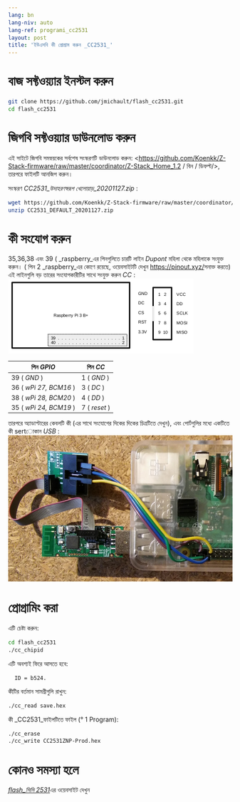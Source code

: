 ```yaml
---
lang: bn
lang-niv: auto
lang-ref: programi_cc2531
layout: post
title: 'ইউএসবি কী প্রোগ্রাম করুন _CC2531_'
---
```


# বাজ সফ্টওয়্যার ইনস্টল করুন

```bash
git clone https://github.com/jmichault/flash_cc2531.git
cd flash_cc2531
```
 
# জিগবি সফ্টওয়্যার ডাউনলোড করুন
এই সাইটে জিগবি সমন্বয়কের সর্বশেষ সংস্করণটি ডাউনলোড করুন: <https://github.com/Koenkk/Z-Stack-firmware/raw/master/coordinator/Z-Stack_Home_1.2 / বিন / ডিফল্ট/>, তারপরে ফাইলটি আনজিপ করুন।

সংস্করণ _CC2531_উদাহরণস্বরূপ খেলোয়াড়_20201127.zip_ :

```bash
wget https://github.com/Koenkk/Z-Stack-firmware/raw/master/coordinator/Z-Stack_Home_1.2/bin/default/CC2531_DEFAULT_20201127.zip
unzip CC2531_DEFAULT_20201127.zip
```

# কী সংযোগ করুন

35,36,38 এবং 39 ( _raspberry_এর পিনগুলিতে চারটি লাইন _Dupont_ মহিলা থেকে মহিলাকে সংযুক্ত করুন। ( পিন 2 _raspberry_এর কোণে রয়েছে, ওয়েবসাইটটি দেখুন <https://pinout.xyz/>সনাক্ত করতে)  
এই লাইনগুলি বড় তারের সংযোগকারীটির সাথে সংযুক্ত করুন _CC_ :  
![](/public/raspberry-cc.png "dispozicio _raspberry_ kaj _CC_") 

| পিন _GPIO_          | পিন _CC_  |
| ---------------------- | ------------ | 
| 39 ( _GND_ )           | 1 ( _GND_ )  |	
| 36 ( _wPi 27, BCM16_ ) | 3 ( _DC_ )   | 
| 38 ( _wPi 28, BCM20_ ) | 4 ( _DD_ )   | 
| 35 ( _wPi 24, BCM19_ ) | 7 ( _reset_ )| 

তারপরে অ্যাডাপ্টারের কেবলটি কী (এর সাথে সংযোগের দিকের দিকের চিত্রটিতে দেখুন), এবং পোর্টগুলির মধ্যে একটিতে কী sertোকান _USB_ :
![°)](/public/Raspberry-CC2531.jpg " _raspberry_ kaj _CC_") 


# প্রোগ্রামিং করা

এটি চেষ্টা করুন:
```bash
cd flash_cc2531
./cc_chipid
```
এটি অবশ্যই ফিরে আসতে হবে:
```
  ID = b524.
```

কীটির বর্তমান সামগ্রীগুলি রাখুন:
```bash
./cc_read save.hex
```

কী _CC2531_ফাইলটিতে ফাইল (° 1 Program):
```bash
./cc_erase
./cc_write CC2531ZNP-Prod.hex
```

# কোনও সমস্যা হলে
 [  _flash_সিসি 2531_](https://jmichault.github.io/flash_cc2531-dok/)এর ওয়েবসাইট দেখুন
